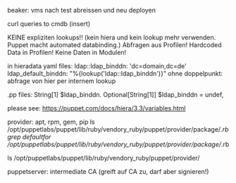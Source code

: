beaker: vms nach test abreissen und neu deployen

curl queries to cmdb (insert)

KEINE expliziten lookups!!
(kein hiera und kein lookup mehr verwenden. Puppet macht automated databinding.)
Abfragen aus Profilen! Hardcoded Data in Profilen! Keine Daten in Modulen!


in hieradata yaml files:
ldap::ldap_binddn: 'dc=domain,dc=de'
ldap_default_binddn: "%{lookup('ldap::ldap_binddn')}"
ohne doppelpunkt: abfrage von hier per internem lookup

.pp files:
String[1] $ldap_binddn.
Optional[String[1]] $ldap_binddn = undef,

please see: https://puppet.com/docs/hiera/3.3/variables.html


provider: apt, rpm, gem, pip
ls /opt/puppetlabs/puppet/lib/ruby/vendory_ruby/puppet/provider/package/*.rb
grep defaultfor /opt/puppetlabs/puppet/lib/ruby/vendory_ruby/puppet/provider/package/*.rb

ls /opt/puppetlabs/puppet/lib/ruby/vendory_ruby/puppet/provider/


puppetserver: intermediate CA (greift auf CA zu, darf aber signieren!)
